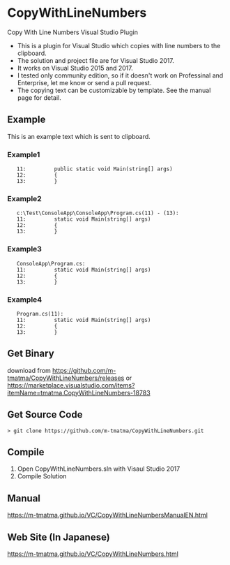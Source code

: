 # CopyWithLineNumbers
Copy With Line Numbers Visual Studio Plugin

* This is a plugin for Visual Studio which copies with line numbers to the clipboard.
* The solution and project file are for Visual Studio 2017.
* It works on Visual Studio 2015 and 2017.
* I tested only community edition, so if it doesn't work on Professinal and Enterprise, let me know or send a pull request.
* The copying text can be customizable by template. See the manual page for detail.

## Example

This is an example text which is sent to clipboard.

### Example1

	   11:         public static void Main(string[] args)
	   12:         {
	   13:         }

### Example2

	   c:\Test\ConsoleApp\ConsoleApp\Program.cs(11) - (13):
	   11:         static void Main(string[] args)
	   12:         {
	   13:         }

### Example3

	   ConsoleApp\Program.cs:
	   11:         static void Main(string[] args)
	   12:         {
	   13:         }

### Example4

	   Program.cs(11):
	   11:         static void Main(string[] args)
	   12:         {
	   13:         }


## Get Binary

download from https://github.com/m-tmatma/CopyWithLineNumbers/releases or
https://marketplace.visualstudio.com/items?itemName=tmatma.CopyWithLineNumbers-18783

## Get Source Code

	> git clone https://github.com/m-tmatma/CopyWithLineNumbers.git

## Compile

1. Open CopyWithLineNumbers.sln with Visaul Studio 2017
2. Compile Solution

## Manual

https://m-tmatma.github.io/VC/CopyWithLineNumbersManualEN.html

## Web Site (In Japanese)

https://m-tmatma.github.io/VC/CopyWithLineNumbers.html

